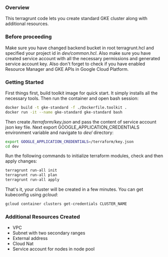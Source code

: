 ### **Overview**

This terragrunt code lets you create standard GKE cluster along with additional resources.

### **Before proceeding**
Make sure you have changed backend bucket in root terragrunt.hcl and specified your project id in *dev/common.hcl*. Also make sure you have created service account with all the necessary permissions and generated service account key. Also don't forget to check if you have enabled Resource Manager and GKE APIs in Google Cloud Platform.

### **Getting Started**

First things first, build toolkit image for quick start. It simply installs all the necessary tools. Then run the container and open bash session:

```bash
docker build -t gke-standard -f ./Dockerfile.toolkit .
docker run -it --name gke-standard gke-standard bash
```

Then create */terraform/key.json* and pass the content of service account json key file. Next export GOOGLE_APPLICATION_CREDENTIALS environment variable and navigate to *dev/* directory:

```bash
export GOOGLE_APPLICATION_CREDENTIALS=/terraform/key.json
cd dev
```

Run the following commands to initialize terraform modules, check and then apply changes:

```bash
terragrunt run-all init
terragrunt run-all plan
terragrunt run-all apply
```

That's it, your cluster will be created in a few minutes. You can get kubeconfig using *gcloud*:

```bash
gcloud container clusters get-credentials CLUSTER_NAME
```

### **Additional Resources Created**
- VPC
- Subnet with two secondary ranges
- External address
- Cloud Nat
- Service account for nodes in node pool